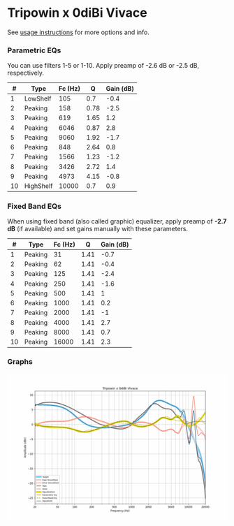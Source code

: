 # Tripowin x 0diBi Vivace
See [usage instructions](https://github.com/jaakkopasanen/AutoEq#usage) for more options and info.

### Parametric EQs
You can use filters 1-5 or 1-10. Apply preamp of -2.6 dB or -2.5 dB, respectively.

|   # | Type      |   Fc (Hz) |    Q |   Gain (dB) |
|-----|-----------|-----------|------|-------------|
|   1 | LowShelf  |       105 | 0.7  |        -0.4 |
|   2 | Peaking   |       158 | 0.78 |        -2.5 |
|   3 | Peaking   |       619 | 1.65 |         1.2 |
|   4 | Peaking   |      6046 | 0.87 |         2.8 |
|   5 | Peaking   |      9060 | 1.92 |        -1.7 |
|   6 | Peaking   |       848 | 2.64 |         0.8 |
|   7 | Peaking   |      1566 | 1.23 |        -1.2 |
|   8 | Peaking   |      3426 | 2.72 |         1.4 |
|   9 | Peaking   |      4973 | 4.15 |        -0.8 |
|  10 | HighShelf |     10000 | 0.7  |         0.9 |

### Fixed Band EQs
When using fixed band (also called graphic) equalizer, apply preamp of **-2.7 dB** (if available) and set gains manually with these parameters.

|   # | Type    |   Fc (Hz) |    Q |   Gain (dB) |
|-----|---------|-----------|------|-------------|
|   1 | Peaking |        31 | 1.41 |        -0.7 |
|   2 | Peaking |        62 | 1.41 |        -0.4 |
|   3 | Peaking |       125 | 1.41 |        -2.4 |
|   4 | Peaking |       250 | 1.41 |        -1.6 |
|   5 | Peaking |       500 | 1.41 |         1   |
|   6 | Peaking |      1000 | 1.41 |         0.2 |
|   7 | Peaking |      2000 | 1.41 |        -1   |
|   8 | Peaking |      4000 | 1.41 |         2.7 |
|   9 | Peaking |      8000 | 1.41 |         0.7 |
|  10 | Peaking |     16000 | 1.41 |         2.3 |

### Graphs
![](./Tripowin%20x%200diBi%20Vivace.png)
